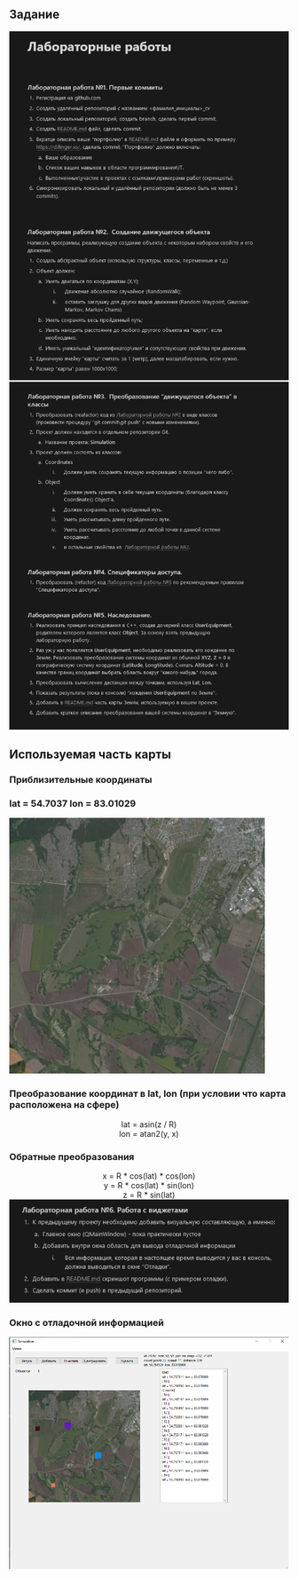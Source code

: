 ## Задание
<img src = "lab_1_2.png">

<img src = "lab_3_4_5.png">



## Используемая часть карты
### Приблизительные координаты
### lat = 54.7037 lon = 83.01029
<img src = "Simulation/res/region.png">

### Преобразование координат в lat, lon (при условии что карта расположена на сфере)
<div align="center">
lat = asin(z / R)<br>
lon = atan2(y, x)
</div>

### Обратные преобразования

<div align="center">
x = R * cos(lat) * cos(lon)<br>
y = R * cos(lat) * sin(lon)<br>
z = R * sin(lat)
</div>


<img src = "lab_6.png">

### Окно с отладочной информацией

<img src = "window_debug.png">

